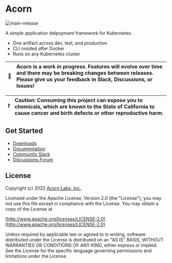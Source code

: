# Acorn

![main-release](https://github.com/acorn-io/acorn/actions/workflows/main-release.yaml/badge.svg)

A simple application delpoyment framework for Kubernetes.

- One artifact across dev, test, and production
- CLI molded after Docker
- Runs on any Kubernetes cluster

| :memo: | Acorn is a work in progress. Features will evolve over time and there may be breaking changes between releases. Please give us your feedback in Slack, Discussions, or Issues! |
|-|:-|

| :exclamation: | Caution: Consuming this project can expose you to chemicals, which are known to the State of California to cause cancer and birth defects or other reproductive harm. |
|-|:-|

## Get Started

- [Downloads](https://github.com/acorn-io/acorn/releses)
- [Documentation](https://docs.acorn.io)
- [Community Slack](https://slack.acorn.io)
- [Discussions Forum](https://github.com/acorn-io/acorn/discussions)

 ## License
Copyright (c) 2022 [Acorn Labs, Inc.](http://acorn.io)

Licensed under the Apache License, Version 2.0 (the "License");
you may not use this file except in compliance with the License.
You may obtain a copy of the License at

[http://www.apache.org/licenses/LICENSE-2.0](http://www.apache.org/licenses/LICENSE-2.0)

Unless required by applicable law or agreed to in writing, software
distributed under the License is distributed on an "AS IS" BASIS,
WITHOUT WARRANTIES OR CONDITIONS OF ANY KIND, either express or implied.
See the License for the specific language governing permissions and
limitations under the License.
